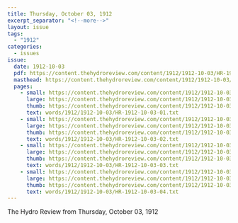 ```yaml
---
title: Thursday, October 03, 1912
excerpt_separator: "<!--more-->"
layout: issue
tags:
  - "1912"
categories:
  - issues
issue:
  date: 1912-10-03
  pdf: https://content.thehydroreview.com/content/1912/1912-10-03/HR-1912-10-03.pdf
  masthead: https://content.thehydroreview.com/content/1912/1912-10-03/masthead/HR-1912-10-03.jpg
  pages:
    - small: https://content.thehydroreview.com/content/1912/1912-10-03/small/HR-1912-10-03-01.jpg
      large: https://content.thehydroreview.com/content/1912/1912-10-03/large/HR-1912-10-03-01.jpg
      thumb: https://content.thehydroreview.com/content/1912/1912-10-03/thumbnails/HR-1912-10-03-01.jpg
      text: words/1912/1912-10-03/HR-1912-10-03-01.txt
    - small: https://content.thehydroreview.com/content/1912/1912-10-03/small/HR-1912-10-03-02.jpg
      large: https://content.thehydroreview.com/content/1912/1912-10-03/large/HR-1912-10-03-02.jpg
      thumb: https://content.thehydroreview.com/content/1912/1912-10-03/thumbnails/HR-1912-10-03-02.jpg
      text: words/1912/1912-10-03/HR-1912-10-03-02.txt
    - small: https://content.thehydroreview.com/content/1912/1912-10-03/small/HR-1912-10-03-03.jpg
      large: https://content.thehydroreview.com/content/1912/1912-10-03/large/HR-1912-10-03-03.jpg
      thumb: https://content.thehydroreview.com/content/1912/1912-10-03/thumbnails/HR-1912-10-03-03.jpg
      text: words/1912/1912-10-03/HR-1912-10-03-03.txt
    - small: https://content.thehydroreview.com/content/1912/1912-10-03/small/HR-1912-10-03-04.jpg
      large: https://content.thehydroreview.com/content/1912/1912-10-03/large/HR-1912-10-03-04.jpg
      thumb: https://content.thehydroreview.com/content/1912/1912-10-03/thumbnails/HR-1912-10-03-04.jpg
      text: words/1912/1912-10-03/HR-1912-10-03-04.txt
---
```


The Hydro Review from Thursday, October 03, 1912

<!--more-->

